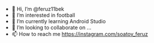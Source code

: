 - 👋 Hi, I’m @feruz11bek
- 👀 I’m interested in football
- 🌱 I’m currently learning Android Studio
- 💞️ I’m looking to collaborate on ...
- 📫 How to reach me https://instagram.com/soatov_feruz

<!---
feruz11bek/feruz11bek is a ✨ special ✨ repository because its `README.md` (this file) appears on your GitHub profile.
You can click the Preview link to take a look at your changes.
--->
